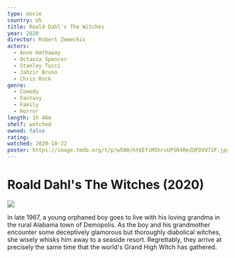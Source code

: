 ```yaml
---
type: movie
country: US
title: Roald Dahl's The Witches
year: 2020
director: Robert Zemeckis
actors:
  - Anne Hathaway
  - Octavia Spencer
  - Stanley Tucci
  - Jahzir Bruno
  - Chris Rock
genre:
  - Comedy
  - Fantasy
  - Family
  - Horror
length: 1h 46m
shelf: watched
owned: false
rating:
watched: 2020-10-22
poster: https://image.tmdb.org/t/p/w500/ht6EfsM5hrsUPSR4ReJQFDVU71F.jpg
---
```


# Roald Dahl's The Witches (2020)

![](https://image.tmdb.org/t/p/w500/ht6EfsM5hrsUPSR4ReJQFDVU71F.jpg)

In late 1967, a young orphaned boy goes to live with his loving grandma in the rural Alabama town of Demopolis. As the boy and his grandmother encounter some deceptively glamorous but thoroughly diabolical witches, she wisely whisks him away to a seaside resort. Regrettably, they arrive at precisely the same time that the world's Grand High Witch has gathered.